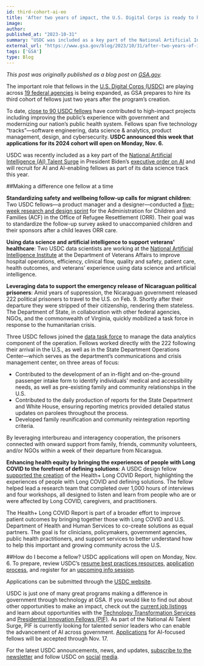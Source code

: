 ```yaml
---
id: third-cohort-ai-eo
title: 'After two years of impact, the U.S. Digital Corps is ready to hire its third cohort'
image: 
author: 
published_at: "2023-10-31"
summary: "USDC was included as a key part of the National Artificial Intelligence (AI) Talent Surge in President Biden’s executive order on AI and will recruit for AI-enabling fellows as part of its data science track this year."
external_url: "https://www.gsa.gov/blog/2023/10/31/after-two-years-of-impact-the-us-digital-corps-is-ready-to-hire-its-third-cohort"
tags: ['GSA']
type: Blog
---
```

*This post was originally published as a blog post on [GSA.gov](https://www.gsa.gov/blog/2023/10/31/after-two-years-of-impact-the-us-digital-corps-is-ready-to-hire-its-third-cohort).*

The important role that fellows in the [U.S. Digital Corps (USDC)](https://digitalcorps.gsa.gov/) are playing across [19 federal agencies](https://digitalcorps.gsa.gov/projects/) is being expanded, as GSA prepares to hire its third cohort of fellows just two years after the program’s creation.

To date, [close to 90 USDC fellows](https://digitalcorps.gsa.gov/fellows/) have contributed to high-impact projects including improving the public’s experience with government and modernizing our nation’s public health system. Fellows span five technology “tracks”—software engineering, data science & analytics, product management, design, and cybersecurity. **USDC announced this week that applications for its 2024 cohort will open on Monday, Nov. 6.**

USDC was recently included as a key part of the [National Artificial Intelligence (AI) Talent Surge](https://ai.gov/apply/) in President Biden’s [executive order on AI](https://www.whitehouse.gov/briefing-room/statements-releases/2023/10/30/fact-sheet-president-biden-issues-executive-order-on-safe-secure-and-trustworthy-artificial-intelligence/) and will recruit for AI and AI-enabling fellows as part of its data science track this year.  

##Making a difference one fellow at a time

**Standardizing safety and wellbeing follow-up calls for migrant children**:
Two USDC fellows—a product manager and a designer—conducted a [five-week research and design sprint](https://digitalcorps.gsa.gov/projects/acf-improving-post-release-care-to-migrant-children-and-sponsors/) for the Administration for Children and Families (ACF) in the Office of Refugee Resettlement (ORR). Their goal was to standardize the follow-up survey asked to unaccompanied children and their sponsors after a child leaves ORR care.

**Using data science and artificial intelligence to support veterans' healthcare**:
Two USDC data scientists are working at the [National Artificial Intelligence Institute](https://www.research.va.gov/naii/) at the Department of Veterans Affairs to improve hospital operations, efficiency, clinical flow, quality and safety, patient care, health outcomes, and veterans' experience using data science and artificial intelligence.

**Leveraging data to support the emergency release of Nicaraguan political prisoners**:
Amid years of suppression, the Nicaraguan government released 222 political prisoners to travel to the U.S. on Feb. 9. Shortly after their departure they were stripped of their citizenship, rendering them stateless. The Department of State, in collaboration with other federal agencies, NGOs, and the commonwealth of Virginia, quickly mobilized a task force in response to the humanitarian crisis.

Three USDC fellows joined the [data task force](https://digitalcorps.gsa.gov/projects/state-department-leveraging-data-to-support-the-release-of-222-nicaraguan-political-prisoners/) to manage the data analytics component of the operation. Fellows worked directly with the 222 following their arrival in the U.S., as well as in the State Department Operations Center—which serves as the department’s communications and crisis management center, on three areas of focus:
- Contributed to the development of an in-flight and on-the-ground passenger intake form to identify individuals’ medical and accessibility needs, as well as pre-existing family and community relationships in the U.S.
- Contributed to the daily production of reports for the State Department and White House, ensuring reporting metrics provided detailed status updates on parolees throughout the process.
- Developed family reunification and community reintegration reporting criteria.

By leveraging interbureau and interagency cooperation, the prisoners connected with onward support from family, friends, community volunteers, and/or NGOs within a week of their departure from Nicaragua.

**Enhancing health equity by bringing the experiences of people with Long COVID to the forefront of defining solutions**:
A USDC design fellow [supported the creation](https://digitalcorps.gsa.gov/projects/hhs-enhancing-health-equity-by-bringing-the-experiences-of-people-with-long-covid/) of the Health+ Long COVID Report, highlighting the experiences of people with Long COVID and defining solutions. The fellow helped lead a research team that completed over 1,000 hours of interviews and four workshops, all designed to listen and learn from people who are or were affected by Long COVID, caregivers, and practitioners.

The Health+ Long COVID Report is part of a broader effort to improve patient outcomes by bringing together those with Long COVID and U.S. Department of Health and Human Services to co-create solutions as equal partners. The goal is for clinicians, policymakers, government agencies, public health practitioners, and support services to better understand how to help this important and growing community across the U.S.

##How do I become a fellow?
USDC applications will open on Monday, Nov. 6. To prepare, review USDC’s [resume best practices resources](https://digitalcorps.gsa.gov/blogs/resume-best-practices/), [application process](https://digitalcorps.gsa.gov/process/), and register for an [upcoming info session](https://digitalcorps.gsa.gov/apply/).

Applications can be submitted through the [USDC website](https://digitalcorps.gsa.gov/apply/). 

USDC is just one of many great programs making a difference in government through technology at GSA. If you would like to find out about other opportunities to make an impact, check out the [current job listings](https://www.gsa.gov/about-us/careers-at-gsa) and learn about opportunities with the [Technology Transformation Services](https://join.tts.gsa.gov/) and [Presidential Innovation Fellows (PIF)](https://presidentialinnovationfellows.gov/). As part of the National AI Talent Surge, PIF is currently looking for talented senior leaders who can enable the advancement of AI across government. [Applications](https://presidentialinnovationfellows.gov/apply/) for AI-focused fellows will be accepted through Nov. 17.

For the latest USDC announcements, news, and updates, [subscribe to the newsletter](https://public.govdelivery.com/accounts/USGSATTS/subscriber/new?topic_id=USGSATTS_108) and follow USDC on [social](https://www.linkedin.com/company/74725557/admin/feed/posts/) [media](https://twitter.com/usdigitalcorps).
